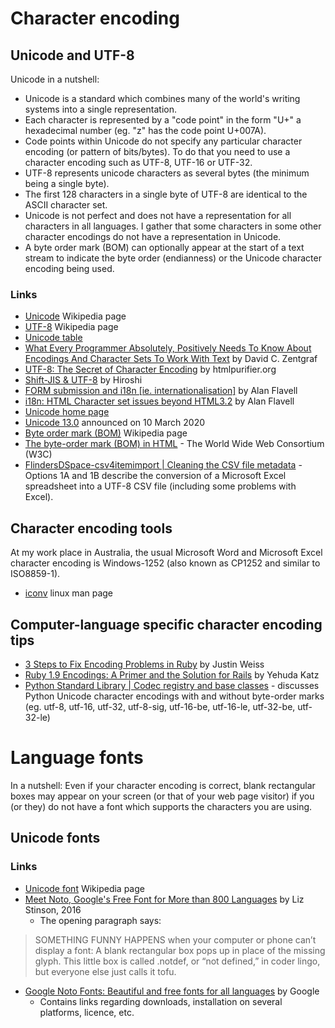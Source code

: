 # Character encoding

## Unicode and UTF-8

Unicode in a nutshell:
- Unicode is a standard which combines many of the world's writing
  systems into a single representation.
- Each character is represented by a "code point" in the form "U+"
  a hexadecimal number (eg. "z" has the code point U+007A).
- Code points within Unicode do not specify any particular character
  encoding (or pattern of bits/bytes). To do that you need to use a
  character encoding such as UTF-8, UTF-16 or UTF-32.
- UTF-8 represents unicode characters as several bytes (the minimum
  being a single byte).
- The first 128 characters in a single byte of UTF-8 are identical
  to the ASCII character set.
- Unicode is not perfect and does not have a representation for all
  characters in all languages. I gather that some characters in some
  other character encodings do not have a representation in Unicode.
- A byte order mark (BOM) can optionally appear at the start of a
  text stream to indicate the byte order (endianness) or the
  Unicode character encoding being used.

### Links
- [Unicode](https://en.wikipedia.org/wiki/Unicode) Wikipedia page
- [UTF-8](https://en.wikipedia.org/wiki/UTF-8) Wikipedia page
- [Unicode table](http://unicode-table.com/en/)
- [What Every Programmer Absolutely, Positively Needs To Know About Encodings And Character Sets To Work With Text](http://kunststube.net/encoding/) by David C. Zentgraf
- [UTF-8: The Secret of Character Encoding](http://htmlpurifier.org/docs/enduser-utf8.html) by htmlpurifier.org
- [Shift-JIS & UTF-8](http://david.latapie.name/blog/shift-jis-utf-8/) by Hiroshi
- [FORM submission and i18n [ie. internationalisation]](http://www.alanflavell.org.uk/charset/form-i18n.html) by Alan Flavell
- [i18n: HTML Character set issues beyond HTML3.2](http://www.alanflavell.org.uk/charset/index.html) by Alan Flavell
- [Unicode home page](https://home.unicode.org/)
- [Unicode 13.0](http://www.unicode.org/versions/Unicode13.0.0/) announced on 10 March 2020
- [Byte order mark (BOM)](https://en.wikipedia.org/wiki/Byte_order_mark) Wikipedia page
- [The byte-order mark (BOM) in HTML](https://www.w3.org/International/questions/qa-byte-order-mark) - The World Wide Web Consortium (W3C)
- [FlindersDSpace-csv4itemimport | Cleaning the CSV file metadata](https://github.com/grantj-re3/FlindersDSpace-csv4itemimport#cleaning-the-csv-file-metadata) - Options
  1A and 1B describe the conversion of a Microsoft Excel spreadsheet into a UTF-8 CSV file (including some problems with Excel).

## Character encoding tools

At my work place in Australia, the usual Microsoft Word and
Microsoft Excel character encoding is Windows-1252 (also
known as CP1252 and similar to ISO8859-1).

- [iconv](http://linux.die.net/man/1/iconv) linux man page

## Computer-language specific character encoding tips
- [3 Steps to Fix Encoding Problems in Ruby](http://www.justinweiss.com/articles/3-steps-to-fix-encoding-problems-in-ruby/) by Justin Weiss
- [Ruby 1.9 Encodings: A Primer and the Solution for Rails](http://yehudakatz.com/2010/05/05/ruby-1-9-encodings-a-primer-and-the-solution-for-rails/) by Yehuda Katz
- [Python Standard Library | Codec registry and base classes](https://docs.python.org/3/library/codecs.html#encodings-and-unicode) - discusses
  Python Unicode character encodings with and without byte-order marks (eg. utf-8, utf-16, utf-32, utf-8-sig, utf-16-be, utf-16-le, utf-32-be, utf-32-le)

# Language fonts

In a nutshell: Even if your character encoding is correct, blank
rectangular boxes may appear on your screen (or that of your web
page visitor) if you (or they) do not have a font which supports
the characters you are using.

## Unicode fonts

### Links
- [Unicode font](https://en.wikipedia.org/wiki/Unicode_font) Wikipedia page
- [Meet Noto, Google's Free Font for More than 800 Languages](https://www.wired.com/2016/10/meet-noto-googles-free-font-800-languages/) by Liz Stinson, 2016
  * The opening paragraph says:

> SOMETHING FUNNY HAPPENS when your computer or phone can’t
> display a font: A blank rectangular box pops up in place of
> the missing glyph. This little box is called .notdef, or
> “not defined,” in coder lingo, but everyone else just calls
> it tofu.

- [Google Noto Fonts: Beautiful and free fonts for all languages](https://www.google.com/get/noto/) by Google
  * Contains links regarding downloads, installation on several platforms, licence, etc.


